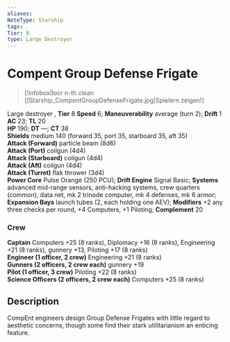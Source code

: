 ```yaml
---
aliases: 
NoteType: Starship
tags: 
Tier: 8
type: Large Destroyer
---
```


# Compent Group Defense Frigate

> [!infobox|locr n-th clean
>  [[Starship_CompentGroupDefenseFrigate.jpg|Spielern zeigen!]
> 
Large destroyer , **Tier** 8
**Speed** 6; **Maneuverability** average (turn 2); **Drift** 1  
**AC** 23; **TL** 20  
**HP** 190; **DT** —; **CT** 38  
**Shields** medium 140 (forward 35, port 35, starboard 35, aft 35)  
**Attack (Forward)** particle beam (8d6)  
**Attack (Port)** coilgun (4d4)  
**Attack (Starboard)** coilgun (4d4)  
**Attack (Aft)** coilgun (4d4)  
**Attack (Turret)** flak thrower (3d4)  
**Power Core** Pulse Orange (250 PCU); **Drift Engine** Signal Basic; **Systems** advanced mid-range sensors, anti-hacking systems, crew quarters (common), data net, mk 2 trinode computer, mk 4 defenses, mk 6 armor; **Expansion Bays** launch tubes (2, each holding one AEV); **Modifiers** +2 any three checks per round, +4 Computers, +1 Piloting; **Complement** 20

### Crew

**Captain** Computers +25 (8 ranks), Diplomacy +16 (8 ranks), Engineering +21 (8 ranks), gunnery +13, Piloting +17 (8 ranks)  
**Engineer (1 officer, 2 crew)** Engineering +21 (8 ranks)  
**Gunners (2 officers, 2 crew each)** gunnery +19  
**Pilot (1 officer, 3 crew)** Piloting +22 (8 ranks)  
**Science Officers (2 officers, 2 crew each)** Computers +25 (8 ranks)

## Description

CompEnt engineers design Group Defense Frigates with little regard to aesthetic concerns, though some find their stark utilitarianism an enticing feature.
